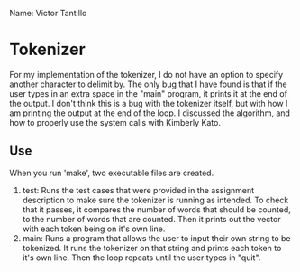Name: Victor Tantillo

# Tokenizer
For my implementation of the tokenizer, I do not have an option to specify another character to delimit by.  The only bug that I have found is that if the user types in an extra space in the "main" program, it prints it at the end of the output.  I don't think this is a bug with the tokenizer itself, but with how I am printing the output at the end of the loop.  I discussed the algorithm, and how to properly use the system calls with Kimberly Kato.

## Use
When you run 'make', two executable files are created.
1. test: Runs the test cases that were provided in the assignment description to make sure the tokenizer is running as intended.  To check that it passes, it compares the number of words that should be counted, to the number of words that are counted.  Then it prints out the vector with each token being on it's own line.
2. main: Runs a program that allows the user to input their own string to be tokenized.  It runs the tokenizer on that string and prints each token to it's own line.  Then the loop repeats until the user types in "quit".  
